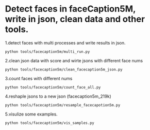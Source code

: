 # Detect faces in faceCaption5M, write in json, clean data and other tools.




1.detect faces with multi processes and write results in json.

```
python tools/facecaption5m/multi_run.py
```

2.clean json data with score and wirte jsons with different face nums
```
python tools/facecaption5m/clean_facecaption5m_json.py
```
3.count faces with different nums
```
python tools/facecaption5m/count_face_all.py
```
4.reshaple jsons to a new json (facecaption5m_219k)
```
python tools/facecaption5m/resample_facecapotion5m.py
```
5.visulize some examples.
```
python tools/facecaption5m/vis_samples.py
```